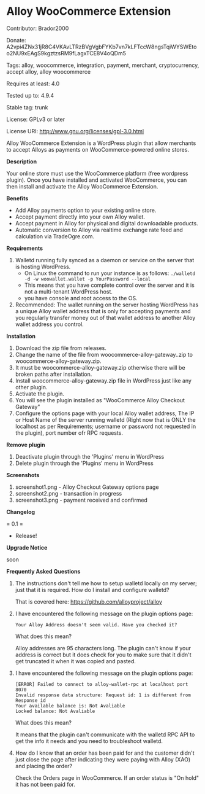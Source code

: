# Alloy WooCommerce Extension

Contributor: Brador2000

Donate: A2vpi4ZNx31jR8C4VKAvLTRzBVgVgbFYKb7vn7kLFTccW8ngsTqiWYSWEtoo2NU9xEAgS9kgztzsRM9fLagxTCE8V4oQDm5

Tags: alloy, woocommerce, integration, payment, merchant, cryptocurrency, accept alloy, alloy woocommerce

Requires at least: 4.0

Tested up to: 4.9.4

Stable tag: trunk

License: GPLv3 or later

License URI: http://www.gnu.org/licenses/gpl-3.0.html

Alloy WooCommerce Extension is a WordPress plugin that allow merchants to accept Alloys as payments on WooCommerce-powered online stores.

**Description**

Your online store must use the WooCommerce platform (free wordpress plugin).
Once you have installed and activated WooCommerce, you can then install and activate the Alloy WooCommerce Extension.

**Benefits**

* Add Alloy payments option to your existing online store.
* Accept payment directly into your own Alloy wallet.
* Accept payment in Alloy for physical and digital downloadable products.
* Automatic conversion to Alloy via realtime exchange rate feed and calculation via TradeOgre.com.

**Requirements**

1. Walletd running fully synced as a daemon or service on the server that is hosting WordPress.
   * On Linux the command to run your instance is as follows:
   ```./walletd -d -w woowallet.wallet -p YourPassword --local```
   * This means that you have complete control over the server and it is not a multi-tenant WordPress host.
   * you have console and root access to the OS.
2. Recommended: The wallet running on the server hosting WordPress has a unique Alloy wallet address that is only for accepting payments and you regularly transfer money out of that wallet address to another Alloy wallet address you control.

**Installation**

1. Download the zip file from releases.
2. Change the name of the file from woocommerce-alloy-gateway.<version>.zip to woocommerce-alloy-gateway.zip.
3. It must be woocommerce-alloy-gateway.zip otherwise there will be broken paths after installation.
4. Install woocommerce-alloy-gateway.zip file in WordPress just like any other plugin.
5. Activate the plugin.
6. You will see the plugin installed as "WooCommerce Alloy Checkout Gateway"
7. Configure the options page with your local Alloy wallet address, The IP or Host Name of the server running walletd (Right now that is ONLY the localhost as per Requirements; username or password not requested in the plugin), port number ofr RPC requests. 

**Remove plugin**

1. Deactivate plugin through the 'Plugins' menu in WordPress
2. Delete plugin through the 'Plugins' menu in WordPress

**Screenshots**

1. screenshot1.png - Alloy Checkout Gateway options page
2. screenshot2.png - transaction in progress
3. screenshot3.png - payment received and confirmed

**Changelog**

= 0.1 =
* Release!

**Upgrade Notice**

soon

**Frequently Asked Questions**

1. The instructions don't tell me how to setup walletd locally on my server; just that it is required.
   How do I install and configure walletd?

   That is covered here: https://github.com/alloyproject/alloy
   
2. I have encountered the following message on the plugin options page:

   ```Your Alloy Address doesn't seem valid. Have you checked it?```
   
   What does this mean?
   
   Alloy addresses are 95 characters long. The plugin can't know if your address is correct but it does check for you to make sure that it didn't get truncated it when it was copied and pasted.
   
3. I have encountered the following message on the plugin options page:

   ```
   [ERROR] Failed to connect to alloy-wallet-rpc at localhost port 8070
   Invalid response data structure: Request id: 1 is different from Response id
   Your available balance is: Not Avaliable
   Locked balance: Not Avaliable
   ```
   
   What does this mean?
   
   It means that the plugin can't communicate with the walletd RPC API to get the info it needs and you need to troubleshoot walletd.
   
4. How do I know that an order has been paid for and the customer didn't just close the page after indicating they were paying with Alloy (XAO) and placing the order?

   Check the Orders page in WooCommerce. If an order status is "On hold" it has not been paid for.